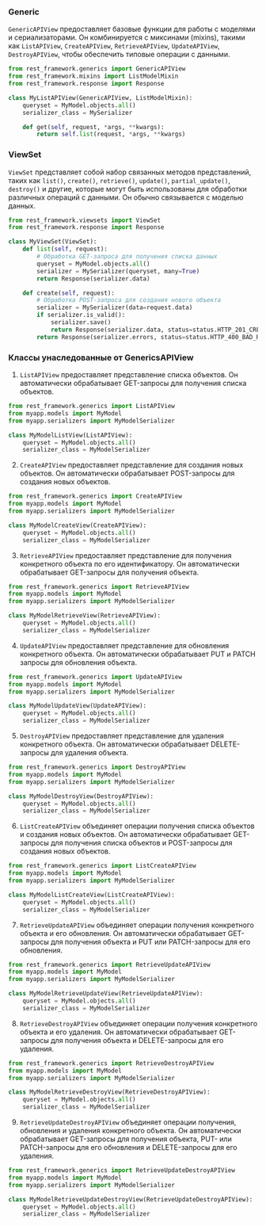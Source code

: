 ### Generic

`GenericAPIView` предоставляет базовые функции для работы с моделями и сериализаторами. Он комбинируется с миксинами (mixins), такими как `ListAPIView`, `CreateAPIView`, `RetrieveAPIView`, `UpdateAPIView`, `DestroyAPIView`, чтобы обеспечить типовые операции с данными.

```python
from rest_framework.generics import GenericAPIView
from rest_framework.mixins import ListModelMixin
from rest_framework.response import Response

class MyListAPIView(GenericAPIView, ListModelMixin):
    queryset = MyModel.objects.all()
    serializer_class = MySerializer

    def get(self, request, *args, **kwargs):
        return self.list(request, *args, **kwargs)

```


### ViewSet

`ViewSet` представляет собой набор связанных методов представлений, таких как `list()`, `create()`, `retrieve()`, `update()`, `partial_update()`, `destroy()` и другие, которые могут быть использованы для обработки различных операций с данными. Он обычно связывается с моделью данных.

```python
from rest_framework.viewsets import ViewSet
from rest_framework.response import Response

class MyViewSet(ViewSet):
    def list(self, request):
        # Обработка GET-запроса для получения списка данных
        queryset = MyModel.objects.all()
        serializer = MySerializer(queryset, many=True)
        return Response(serializer.data)

    def create(self, request):
        # Обработка POST-запроса для создания нового объекта
        serializer = MySerializer(data=request.data)
        if serializer.is_valid():
            serializer.save()
            return Response(serializer.data, status=status.HTTP_201_CREATED)
        return Response(serializer.errors, status=status.HTTP_400_BAD_REQUEST)

```

### Классы унаследованные от GenericsAPIView

1.  `ListAPIView` предоставляет представление списка объектов. Он автоматически обрабатывает GET-запросы для получения списка объектов.

```python
from rest_framework.generics import ListAPIView
from myapp.models import MyModel
from myapp.serializers import MyModelSerializer

class MyModelListView(ListAPIView):
    queryset = MyModel.objects.all()
    serializer_class = MyModelSerializer

```

2. `CreateAPIView` предоставляет представление для создания новых объектов. Он автоматически обрабатывает POST-запросы для создания новых объектов.

```python
from rest_framework.generics import CreateAPIView
from myapp.models import MyModel
from myapp.serializers import MyModelSerializer

class MyModelCreateView(CreateAPIView):
    queryset = MyModel.objects.all()
    serializer_class = MyModelSerializer

```

3. `RetrieveAPIView` предоставляет представление для получения конкретного объекта по его идентификатору. Он автоматически обрабатывает GET-запросы для получения объекта.

```python
from rest_framework.generics import RetrieveAPIView
from myapp.models import MyModel
from myapp.serializers import MyModelSerializer

class MyModelRetrieveView(RetrieveAPIView):
    queryset = MyModel.objects.all()
    serializer_class = MyModelSerializer

```

4. `UpdateAPIView` предоставляет представление для обновления конкретного объекта. Он автоматически обрабатывает PUT и PATCH запросы для обновления объекта.

```python
from rest_framework.generics import UpdateAPIView
from myapp.models import MyModel
from myapp.serializers import MyModelSerializer

class MyModelUpdateView(UpdateAPIView):
    queryset = MyModel.objects.all()
    serializer_class = MyModelSerializer

```

5. `DestroyAPIView` предоставляет представление для удаления конкретного объекта. Он автоматически обрабатывает DELETE-запросы для удаления объекта.

```python
from rest_framework.generics import DestroyAPIView
from myapp.models import MyModel
from myapp.serializers import MyModelSerializer

class MyModelDestroyView(DestroyAPIView):
    queryset = MyModel.objects.all()
    serializer_class = MyModelSerializer

```

6. `ListCreateAPIView` объединяет операции получения списка объектов и создания новых объектов. Он автоматически обрабатывает GET-запросы для получения списка объектов и POST-запросы для создания новых объектов.

```python
from rest_framework.generics import ListCreateAPIView
from myapp.models import MyModel
from myapp.serializers import MyModelSerializer

class MyModelListCreateView(ListCreateAPIView):
    queryset = MyModel.objects.all()
    serializer_class = MyModelSerializer

```

7. `RetrieveUpdateAPIView` объединяет операции получения конкретного объекта и его обновления. Он автоматически обрабатывает GET-запросы для получения объекта и PUT или PATCH-запросы для его обновления.

```python
from rest_framework.generics import RetrieveUpdateAPIView
from myapp.models import MyModel
from myapp.serializers import MyModelSerializer

class MyModelRetrieveUpdateView(RetrieveUpdateAPIView):
    queryset = MyModel.objects.all()
    serializer_class = MyModelSerializer

```

8. `RetrieveDestroyAPIView` объединяет операции получения конкретного объекта и его удаления. Он автоматически обрабатывает GET-запросы для получения объекта и DELETE-запросы для его удаления.

```python
from rest_framework.generics import RetrieveDestroyAPIView
from myapp.models import MyModel
from myapp.serializers import MyModelSerializer

class MyModelRetrieveDestroyView(RetrieveDestroyAPIView):
    queryset = MyModel.objects.all()
    serializer_class = MyModelSerializer

```

9. `RetrieveUpdateDestroyAPIView` объединяет операции получения, обновления и удаления конкретного объекта. Он автоматически обрабатывает GET-запросы для получения объекта, PUT- или PATCH-запросы для его обновления и DELETE-запросы для его удаления.

```python
from rest_framework.generics import RetrieveUpdateDestroyAPIView
from myapp.models import MyModel
from myapp.serializers import MyModelSerializer

class MyModelRetrieveUpdateDestroyView(RetrieveUpdateDestroyAPIView):
    queryset = MyModel.objects.all()
    serializer_class = MyModelSerializer

```